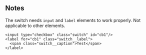 ## Notes

The switch needs `input` and `label` elements to work properly. Not applicable
to other elements.

```
<input type="checkbox" class="switch" id="cb1"/>
<label for="cb1" class="switch__label">
  <span class="switch__caption">Test</span>
</label>
```
